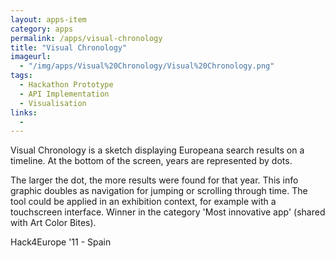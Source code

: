```yaml
---
layout: apps-item
category: apps
permalink: /apps/visual-chronology
title: "Visual Chronology"
imageurl:
  - "/img/apps/Visual%20Chronology/Visual%20Chronology.png"
tags:
  - Hackathon Prototype
  - API Implementation
  - Visualisation
links:
  - 
---
```


Visual Chronology is a sketch displaying Europeana search results on a timeline. At the bottom of the screen, years are represented by dots.

The larger the dot, the more results were found for that year. This info graphic doubles as navigation for jumping or scrolling through time. The tool could be applied in an exhibition context, for example with a touchscreen interface. Winner in the category 'Most innovative app' (shared with Art Color Bites).

Hack4Europe '11 - Spain
